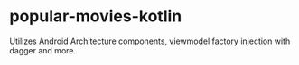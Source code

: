 # popular-movies-kotlin
Utilizes Android Architecture components, viewmodel factory injection with dagger and more.
